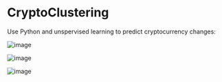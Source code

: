 # CryptoClustering

Use Python and unspervised learning to predict cryptocurrency changes:

![image](https://github.com/stephmgutierrez/CryptoClustering/assets/127039290/22a18d64-6b29-454f-a879-71a3380d9182)

![image](https://github.com/stephmgutierrez/CryptoClustering/assets/127039290/d036abc9-9db0-4631-9940-b8070553c42e)

![image](https://github.com/stephmgutierrez/CryptoClustering/assets/127039290/4cd07b51-db12-40e2-9f3c-8d801f553ed3)

